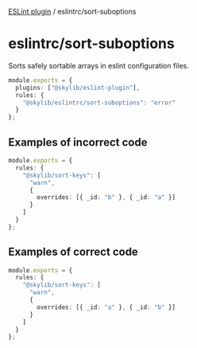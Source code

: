 [ESLint plugin](index.md) / eslintrc/sort-suboptions

# eslintrc/sort-suboptions

Sorts safely sortable arrays in eslint configuration files.

```ts
module.exports = {
  plugins: ["@skylib/eslint-plugin"],
  rules: {
    "@skylib/eslintrc/sort-suboptions": "error"
  }
};
```

## Examples of incorrect code

```ts
module.exports = {
  rules: {
    "@skylib/sort-keys": [
      "warn",
      {
        overrides: [{ _id: "b" }, { _id: "a" }]
      }
    ]
  }
};
```

## Examples of correct code

```ts
module.exports = {
  rules: {
    "@skylib/sort-keys": [
      "warn",
      {
        overrides: [{ _id: "a" }, { _id: "b" }]
      }
    ]
  }
};
```